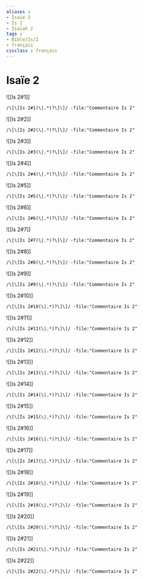 ```yaml
---
aliases : 
- Isaïe 2
- Is 2
- Isaiah 2
tags : 
- Bible/Is/2
- français
cssclass : français
---
```


# Isaïe 2

![[Is 2#1]]

```query
/\[\[Is 2#1(\|.*)?\]\]/ -file:"Commentaire Is 2"
```

![[Is 2#2]]

```query
/\[\[Is 2#2(\|.*)?\]\]/ -file:"Commentaire Is 2"
```

![[Is 2#3]]

```query
/\[\[Is 2#3(\|.*)?\]\]/ -file:"Commentaire Is 2"
```

![[Is 2#4]]

```query
/\[\[Is 2#4(\|.*)?\]\]/ -file:"Commentaire Is 2"
```

![[Is 2#5]]

```query
/\[\[Is 2#5(\|.*)?\]\]/ -file:"Commentaire Is 2"
```

![[Is 2#6]]

```query
/\[\[Is 2#6(\|.*)?\]\]/ -file:"Commentaire Is 2"
```

![[Is 2#7]]

```query
/\[\[Is 2#7(\|.*)?\]\]/ -file:"Commentaire Is 2"
```

![[Is 2#8]]

```query
/\[\[Is 2#8(\|.*)?\]\]/ -file:"Commentaire Is 2"
```

![[Is 2#9]]

```query
/\[\[Is 2#9(\|.*)?\]\]/ -file:"Commentaire Is 2"
```

![[Is 2#10]]

```query
/\[\[Is 2#10(\|.*)?\]\]/ -file:"Commentaire Is 2"
```

![[Is 2#11]]

```query
/\[\[Is 2#11(\|.*)?\]\]/ -file:"Commentaire Is 2"
```

![[Is 2#12]]

```query
/\[\[Is 2#12(\|.*)?\]\]/ -file:"Commentaire Is 2"
```

![[Is 2#13]]

```query
/\[\[Is 2#13(\|.*)?\]\]/ -file:"Commentaire Is 2"
```

![[Is 2#14]]

```query
/\[\[Is 2#14(\|.*)?\]\]/ -file:"Commentaire Is 2"
```

![[Is 2#15]]

```query
/\[\[Is 2#15(\|.*)?\]\]/ -file:"Commentaire Is 2"
```

![[Is 2#16]]

```query
/\[\[Is 2#16(\|.*)?\]\]/ -file:"Commentaire Is 2"
```

![[Is 2#17]]

```query
/\[\[Is 2#17(\|.*)?\]\]/ -file:"Commentaire Is 2"
```

![[Is 2#18]]

```query
/\[\[Is 2#18(\|.*)?\]\]/ -file:"Commentaire Is 2"
```

![[Is 2#19]]

```query
/\[\[Is 2#19(\|.*)?\]\]/ -file:"Commentaire Is 2"
```

![[Is 2#20]]

```query
/\[\[Is 2#20(\|.*)?\]\]/ -file:"Commentaire Is 2"
```

![[Is 2#21]]

```query
/\[\[Is 2#21(\|.*)?\]\]/ -file:"Commentaire Is 2"
```

![[Is 2#22]]

```query
/\[\[Is 2#22(\|.*)?\]\]/ -file:"Commentaire Is 2"
```

